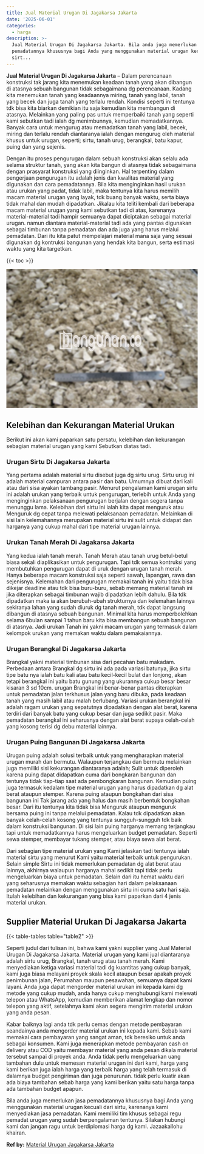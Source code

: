 ```yaml
---
title: Jual Material Urugan Di Jagakarsa Jakarta
date: '2025-06-01'
categories:
  - harga
description: >-
  Jual Material Urugan Di Jagakarsa Jakarta. Bila anda juga memerlukan jasa
  pemadatannya khususnya bagi Anda yang menggunakan material urugan kecuali dari
  sirt...
---
```


**Jual Material Urugan Di Jagakarsa Jakarta** – Dalam perencanaan konstruksi tak jarang kita menemukan keadaan tanah yang akan dibangun di atasnya sebuah bangunan tidak sebagaimana dg perencanaan. Kadang kita menemukan tanah yang keadaannya miring, tanah yang labil, tanah yang becek dan juga tanah yang terlalu rendah. Kondisi seperti ini tentunya tdk bisa kita biarkan demikian itu saja kemudian kita membangun di atasnya. Melainkan yang paling pas untuk memperbaiki tanah yang seperti kami sebutkan tadi ialah dg menimbunnya, kemudian memadatkannya. Banyak cara untuk mengurug atau memadatkan tanah yang labil, becek, miring dan terlalu rendah diantaranya ialah dengan mengurug oleh material khusus untuk urugan, seperti; sirtu, tanah urug, berangkal, batu kapur, puing dan yang sejenis.

Dengan itu proses pengurugan dalam sebuah konstruksi akan selalu ada selama struktur tanah, yang akan kita bangun di atasnya tidak sebagaimana dengan prasyarat konstruksi yang diinginkan. Hal terpenting dalam pengerjaan pengurugan itu adalah jenis dan kwalitas material yang digunakan dan cara pemadatannya. Bila kita menginginkan hasil urukan atau urukan yang padat, tidak labil, maka tentunya kita harus memilih macam material urugan yang layak, tdk buang banyak waktu, serta biaya tidak mahal dan mudah dipadatkan. Jikalau kita teliti kembali dari beberapa macam material urugan yang kami sebutkan tadi di atas, karenanya material-material tadi hampir semuanya dapat diciptakan sebagai material urugan. namun diantara material-material tadi ada yang pantas digunakan sebagai timbunan tanpa pemadatan dan ada juga yang harus melalui pemadatan. Dari itu kita patut mempelajari material mana saja yang sesuai digunakan dg kontruksi bangunan yang hendak kita bangun, serta estimasi waktu yang kita targetkan.

{{< toc >}}

![Jual Material Urugan Di Jagakarsa Jakarta](/images/jual-urugan-04.png)

## Kelebihan dan Kekurangan Material Urukan

Berikut ini akan kami paparkan satu persatu, kelebihan dan kekurangan sebagian material urugan yang kami Sebutkan diatas tadi.

### Urugan Sirtu Di Jagakarsa Jakarta

Yang pertama adalah material sirtu disebut juga dg sirtu urug. Sirtu urug ini adalah material campuran antara pasir dan batu. Umumnya dibuat dari kali atau dari sisa ayakan tambang pasir. Menurut pengalaman kami urugan sirtu ini adalah urukan yang terbaik untuk pengurugan, terlebih untuk Anda yang menginginkan pelaksanaan pengurugan berjalan dengan segera tanpa menunggu lama. Kelebihan dari sirtu ini ialah kita dapat menguruk atau Menguruk dg cepat tanpa melewati pelaksanaan pemadatan. Melainkan di sisi lain kelemahannya merupakan material sirtu ini sulit untuk didapat dan harganya yang cukup mahal dari tipe material urugan lainnya.

### Urukan Tanah Merah Di Jagakarsa Jakarta

Yang kedua ialah tanah merah. Tanah Merah atau tanah urug betul-betul biasa sekali diaplikasikan untuk pengurugan. Tapi tdk semua kontruksi yang membutuhkan pengurugan dapat di uruk dengan urugan tanah merah. Hanya beberapa macam konstruksi saja seperti sawah, lapangan, rawa dan sejenisnya. Kelemahan dari pengurugan memakai tanah ini yaitu tidak bisa dikejar deadline atau tdk bisa buru-buru, sebab memang material tanah ini jika diterapkan sebagai timbunan wajib dipadatkan lebih dahulu. Bila tdk dipadatkan maka ia akan berubah-ubah strukturnya dan kelemahan lainnya sekiranya lahan yang sudah diuruk dg tanah merah, tdk dapat langsung dibangun di atasnya sebuah bangunan. Minimal kita harus memperbolehkan selama 6bulan sampai 1 tahun baru kita bisa membangun sebuah bangunan di atasnya. Jadi urukan Tanah ini yakni macam urugan yang termasuk dalam kelompok urukan yang memakan waktu dalam pemakaiannya.

### Urugan Berangkal Di Jagakarsa Jakarta

Brangkal yakni material timbunan sisa dari pecahan batu makadam. Perbedaan antara Brangkal dg sirtu ini ada pada variasi batunya, jika sirtu tipe batu nya ialah batu kali atau batu kecil-kecil bulat dan lonjong, akan tetapi berangkal ini yaitu batu gunung yang ukurannya cukup besar besar kisaran 3 sd 10cm. urugan Brangkal ini benar-benar pantas diterapkan untuk pemadatan jalan terkhusus jalan yang baru dibuka, pada keadaan tanah yang masih labil atau malah berlubang. Variasi urukan berangkal ini adalah ragam urukan yang sepatutnya dipadatkan dengan alat berat, karena terdiri dari banyak batu yang cukup besar dan juga sedikit pasir. Maka pemadatan berangkal ini seharusnya dengan alat berat supaya celah-celah yang kosong terisi dg debu material lainnya.

### Urugan Puing Bangunan Di Jagakarsa Jakarta

Urugan puing adalah solusi terbaik untuk yang mengharapkan material urugan murah dan bermutu. Walaupun terjangkau dan bermutu melainkan juga memiliki sisi kekurangan diantaranya adalah; Sulit untuk diperoleh karena puing dapat didapatkan cuma dari bongkaran bangunan dan tentunya tidak tiap-tiap saat ada pembongkaran bangunan. Kemudian puing juga termasuk kedalam tipe material urugan yang harus dipadatkan dg alat berat ataupun stemper. Karena puing ataupun bongkahan dari sisa bangunan ini Tak jarang ada yang halus dan masih berbentuk bongkahan besar. Dari itu tentunya kita tidak bisa Menguruk ataupun menguruk bersama puing ini tanpa melalui pemadatan. Kalau tdk dipadatkan akan banyak celah-celah kosong yang tentunya sungguh-sungguh tdk baik dalam konstruksi bangunan. Di sisi lain puing harganya memang terjangkau tapi untuk memadatkannya harus mengeluarkan budget pemadatan. Seperti sewa stemper, membayar tukang stemper, atau biaya sewa alat berat.

Dari sebagian tipe material urukan yang Kami jelaskan tadi tentunya ialah material sirtu yang menurut Kami yaitu material terbaik untuk pengurukan. Selain simple Sirtu ini tidak memerlukan pemadatan dg alat berat atau lainnya, akhirnya walaupun harganya mahal sedikit tapi tidak perlu mengeluarkan biaya untuk pemadatan. Selain dari itu hemat waktu dari yang seharusnya memakan waktu sebagian hari dalam pelaksanaan pemadatan melainkan dengan menggunakan sirtu ini cuma satu hari saja. Itulah kelebihan dan kekurangan yang bisa kami paparkan dari 4 jenis material urukan.

## Supplier Material Urukan Di Jagakarsa Jakarta

{{< table-tables table="table2" >}}

Seperti judul dari tulisan ini, bahwa kami yakni supplier yang Jual Material Urugan Di Jagakarsa Jakarta. Material urugan yang kami jual diantaranya adalah sirtu urug, Brangkal, tanah urug atau tanah merah. Kami menyediakan ketiga variasi material tadi dg kuantitas yang cukup banyak, kami juga biasa melayani proyek skala kecil ataupun besar apakah proyek penimbunan jalan, Perumahan maupun pesawahan, semuanya dapat kami layani. Anda juga dapat mengorder material urukan ini kepada kami dg metode yang cukup mudah, anda hanya cukup menghubungi kami melewati telepon atau WhatsApp, kemudian memberikan alamat lengkap dan nomor telepon yang aktif, setelahnya kami akan segera mengirim material urukan yang anda pesan.

Kabar baiknya lagi anda tdk perlu cemas dengan metode pembayaran seandainya anda mengorder material urukan ini kepada kami. Sebab kami memakai cara pembayaran yang sangat aman, tdk beresiko untuk anda sebagai konsumen. Kami juga menerapkan metode pembayaran cash on delivery atau COD yaitu membayar material yang anda pesan dikala material tersebut sampai di proyek anda. Anda tidak perlu mengeluarkan uang tambahan dulu untuk memesan material urugan ini dari kami, harga yang kami berikan juga ialah harga yang terbaik harga yang telah termasuk di dalamnya budget pengiriman dan juga penurunan. tidak perlu kuatir akan ada biaya tambahan sebab harga yang kami berikan yaitu satu harga tanpa ada tambahan budget apapun.

Bila anda juga memerlukan jasa pemadatannya khususnya bagi Anda yang menggunakan material urugan kecuali dari sirtu, karenanya kami menyediakan jasa pemadatan. Kami memiliki tim khusus sebagai regu pemadat urugan yang sudah berpengalaman tentunya. Silakan hubungi kami dan jangan ragu untuk berdiplomasi harga dg kami. Jazaakallohu khairan.

**Ref by:** [Material Urugan Jagakarsa Jakarta](https://id.wikipedia.org/wiki/Material)
